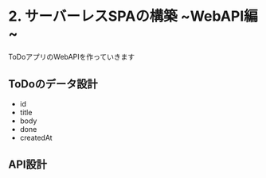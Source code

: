 # 2. サーバーレスSPAの構築 ~WebAPI編~

ToDoアプリのWebAPIを作っていきます

## ToDoのデータ設計

- id
- title
- body
- done
- createdAt

## API設計


